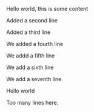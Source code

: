 Hello world, this is some content

Added a second line

Added a third line

We added a fourth line

We addd a fifth line

We add a sixth line

We add a seventh line

Hello world

Too many lines here.
